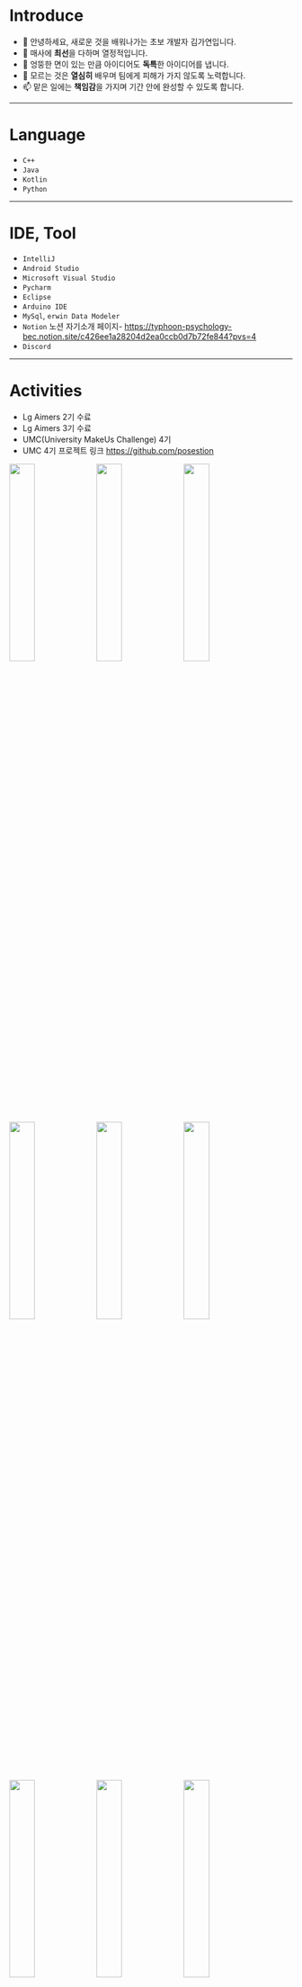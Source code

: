 # Introduce
  - 👋 안녕하세요, 새로운 것을 배워나가는 초보 개발자 김가연입니다.
  - 👀 매사에 **최선**을 다하며 열정적입니다.
  - 🌱 엉뚱한 면이 있는 만큼 아이디어도 **독특**한 아이디어를 냅니다.
  - 💞️ 모르는 것은 **열심히** 배우며 팀에게 피해가 가지 않도록 노력합니다.
  - 📫 맡은 일에는 **책임감**을 가지며 기간 안에 완성할 수 있도록 합니다.
---
# Language
  - `C++`
  - `Java`
  - `Kotlin`
  - `Python`
---
# IDE, Tool
  - `IntelliJ`
  - `Android Studio`
  - `Microsoft Visual Studio`
  - `Pycharm`
  - `Eclipse`
  - `Arduino IDE`
  - `MySql`, `erwin Data Modeler`
  - `Notion`
    노션 자기소개 페이지- <https://typhoon-psychology-bec.notion.site/c426ee1a28204d2ea0ccb0d7b72fe844?pvs=4>
  - `Discord`
---
# Activities
  - Lg Aimers 2기 수료
  - Lg Aimers 3기 수료
  - UMC(University MakeUs Challenge) 4기
  - UMC 4기 프로젝트 링크 <https://github.com/posestion>
<img src = "https://github.com/alicia0928/alicia0928/assets/138270924/5f6a05f7-7052-475e-aa6d-3909bb1cca29" width="30%" height="30%">
<img src = "https://github.com/alicia0928/alicia0928/assets/138270924/8cc6de35-2b7a-4a11-9bbe-d4b94e4e2a22" width="30%" height="30%">
<img src = "https://github.com/alicia0928/alicia0928/assets/138270924/e91bbd12-89ce-4b8f-bb40-dce9ebdc949d" width="30%" height="30%">
<img src = "https://github.com/alicia0928/alicia0928/assets/138270924/6bdc6e7f-5031-401b-9064-48092b3c2975" width="30%" height="30%">
<img src = "https://github.com/alicia0928/alicia0928/assets/138270924/9591e9c5-0b00-426d-83ea-8435b320b4df" width="30%" height="30%">
<img src = "https://github.com/alicia0928/alicia0928/assets/138270924/fdce0e10-76b5-4517-b3f3-b1198ae48b5a" width="30%" height="30%">
<img src = "https://github.com/alicia0928/alicia0928/assets/138270924/10ee56c0-7405-41a7-9cb7-4e7da3798efe" width="30%" height="30%">
<img src = "https://github.com/alicia0928/alicia0928/assets/138270924/33f8894d-b78a-4285-8b29-67944f730948" width="30%" height="30%">
<img src = "https://github.com/alicia0928/alicia0928/assets/138270924/9c534084-8421-4117-83b3-1674da508f30" width="30%" height="30%">

---
# Awards
  - 성신여대 스타트업 메이크업 캠프 **우수상**
---
<!---
alicia0928/alicia0928 is a ✨ special ✨ repository because its `README.md` (this file) appears on your GitHub profile.
You can click the Preview link to take a look at your changes.
--->
